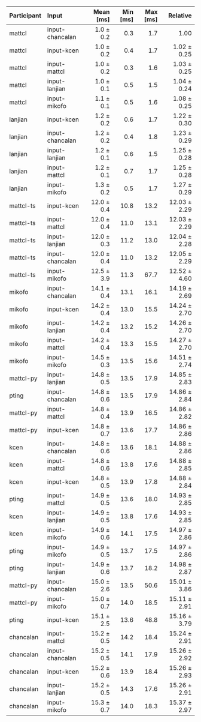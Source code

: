 | Participant | Input | Mean [ms] | Min [ms] | Max [ms] | Relative |
|:---|:---|---:|---:|---:|---:|
| mattcl | input-chancalan | 1.0 ± 0.2 | 0.3 | 1.7 | 1.00 |
| mattcl | input-kcen | 1.0 ± 0.2 | 0.4 | 1.7 | 1.02 ± 0.25 |
| mattcl | input-mattcl | 1.0 ± 0.2 | 0.3 | 1.6 | 1.03 ± 0.25 |
| mattcl | input-lanjian | 1.0 ± 0.1 | 0.5 | 1.5 | 1.04 ± 0.24 |
| mattcl | input-mikofo | 1.1 ± 0.1 | 0.5 | 1.6 | 1.08 ± 0.25 |
| lanjian | input-kcen | 1.2 ± 0.2 | 0.6 | 1.7 | 1.22 ± 0.30 |
| lanjian | input-chancalan | 1.2 ± 0.2 | 0.4 | 1.8 | 1.23 ± 0.29 |
| lanjian | input-lanjian | 1.2 ± 0.1 | 0.6 | 1.5 | 1.25 ± 0.28 |
| lanjian | input-mattcl | 1.2 ± 0.1 | 0.7 | 1.7 | 1.25 ± 0.28 |
| lanjian | input-mikofo | 1.3 ± 0.2 | 0.5 | 1.7 | 1.27 ± 0.29 |
| mattcl-ts | input-kcen | 12.0 ± 0.4 | 10.8 | 13.2 | 12.03 ± 2.29 |
| mattcl-ts | input-mattcl | 12.0 ± 0.4 | 11.0 | 13.1 | 12.03 ± 2.29 |
| mattcl-ts | input-lanjian | 12.0 ± 0.3 | 11.2 | 13.0 | 12.04 ± 2.28 |
| mattcl-ts | input-chancalan | 12.0 ± 0.4 | 11.0 | 13.2 | 12.05 ± 2.29 |
| mattcl-ts | input-mikofo | 12.5 ± 3.9 | 11.3 | 67.7 | 12.52 ± 4.60 |
| mikofo | input-chancalan | 14.1 ± 0.4 | 13.1 | 16.1 | 14.19 ± 2.69 |
| mikofo | input-kcen | 14.2 ± 0.4 | 13.0 | 15.5 | 14.24 ± 2.70 |
| mikofo | input-lanjian | 14.2 ± 0.4 | 13.2 | 15.2 | 14.26 ± 2.70 |
| mikofo | input-mattcl | 14.2 ± 0.4 | 13.3 | 15.5 | 14.27 ± 2.70 |
| mikofo | input-mikofo | 14.5 ± 0.3 | 13.5 | 15.6 | 14.51 ± 2.74 |
| mattcl-py | input-lanjian | 14.8 ± 0.5 | 13.5 | 17.9 | 14.85 ± 2.83 |
| pting | input-chancalan | 14.8 ± 0.6 | 13.5 | 17.9 | 14.86 ± 2.84 |
| mattcl-py | input-mattcl | 14.8 ± 0.4 | 13.9 | 16.5 | 14.86 ± 2.82 |
| mattcl-py | input-kcen | 14.8 ± 0.7 | 13.6 | 17.7 | 14.86 ± 2.86 |
| kcen | input-chancalan | 14.8 ± 0.6 | 13.6 | 18.1 | 14.88 ± 2.86 |
| kcen | input-mattcl | 14.8 ± 0.6 | 13.8 | 17.6 | 14.88 ± 2.85 |
| kcen | input-kcen | 14.8 ± 0.5 | 13.9 | 17.8 | 14.88 ± 2.84 |
| pting | input-mattcl | 14.9 ± 0.5 | 13.6 | 18.0 | 14.93 ± 2.85 |
| kcen | input-lanjian | 14.9 ± 0.5 | 13.8 | 17.6 | 14.93 ± 2.85 |
| kcen | input-mikofo | 14.9 ± 0.6 | 14.1 | 17.5 | 14.97 ± 2.86 |
| pting | input-mikofo | 14.9 ± 0.5 | 13.7 | 17.5 | 14.97 ± 2.86 |
| pting | input-lanjian | 14.9 ± 0.6 | 13.7 | 18.2 | 14.98 ± 2.87 |
| mattcl-py | input-chancalan | 15.0 ± 2.6 | 13.5 | 50.6 | 15.01 ± 3.86 |
| mattcl-py | input-mikofo | 15.0 ± 0.7 | 14.0 | 18.5 | 15.11 ± 2.91 |
| pting | input-kcen | 15.1 ± 2.5 | 13.6 | 48.8 | 15.16 ± 3.79 |
| chancalan | input-mattcl | 15.2 ± 0.5 | 14.2 | 18.4 | 15.24 ± 2.91 |
| chancalan | input-chancalan | 15.2 ± 0.5 | 14.1 | 17.9 | 15.26 ± 2.92 |
| chancalan | input-kcen | 15.2 ± 0.6 | 13.9 | 18.4 | 15.26 ± 2.93 |
| chancalan | input-lanjian | 15.2 ± 0.5 | 14.3 | 17.6 | 15.26 ± 2.91 |
| chancalan | input-mikofo | 15.3 ± 0.7 | 14.0 | 18.3 | 15.37 ± 2.97 |
